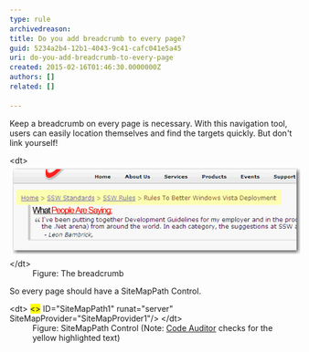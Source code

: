 ```yaml
---
type: rule
archivedreason: 
title: Do you add breadcrumb to every page?
guid: 5234a2b4-12b1-4043-9c41-cafc041e5a45
uri: do-you-add-breadcrumb-to-every-page
created: 2015-02-16T01:46:30.0000000Z
authors: []
related: []

---
```


Keep a breadcrumb on every page is necessary. With this navigation tool,  users can easily location themselves and find the targets quickly. But  don't link yourself!

<!--endintro-->
<dl class="image">&lt;dt&gt; 
      <img alt="add breadcrumb to the top of the page" src="../../assets/WebsiteLayout_Breadcrumb_1.gif" style="margin:5px;">
   &lt;/dt&gt;<dd>Figure: The breadcrumb</dd></dl>
So every page should have a SiteMapPath Control.
<dl class="code">&lt;dt&gt; 
      <span style="background-color:yellow;"><></span> ID="SiteMapPath1" runat="server" SiteMapProvider="SiteMapProvider1"/> &lt;/dt&gt;<dd>Figure: SiteMapPath Control (Note: 
      <a href="http://www.ssw.com.au/ssw/redirect/ssw/CodeAuditor.htm">Code Auditor</a> checks for the yellow highlighted text)</dd></dl>
